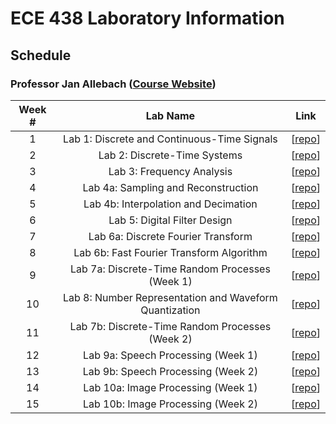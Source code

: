 # ECE 438 Laboratory Information

## Schedule

### Professor Jan Allebach ([Course Website](https://engineering.purdue.edu/~ece438/))

| Week # | Lab Name | Link |
|:------:|:---:|:----:|
|1| Lab 1: Discrete and Continuous-Time Signals             | [[repo](https://github.com/Purdue-ECE438-Labs/lab01.git)] |
|2| Lab 2: Discrete-Time Systems                            | [[repo](https://github.com/Purdue-ECE438-Labs/lab02.git)] |
|3| Lab 3: Frequency Analysis                               | [[repo]()] |
|4| Lab 4a: Sampling and Reconstruction                     | [[repo]()] |
|5| Lab 4b: Interpolation and Decimation                    | [[repo]()] |
|6| Lab 5: Digital Filter Design                            | [[repo]()] |
|7| Lab 6a: Discrete Fourier Transform                      | [[repo]()] |
|8| Lab 6b: Fast Fourier Transform Algorithm                | [[repo]()] |
|9| Lab 7a: Discrete-Time Random Processes (Week 1)         | [[repo]()] |
|10| Lab 8: Number Representation and Waveform Quantization | [[repo]()] |
|11| Lab 7b: Discrete-Time Random Processes (Week 2)        | [[repo]()] |
|12| Lab 9a: Speech Processing (Week 1)                     | [[repo]()] |
|13| Lab 9b: Speech Processing (Week 2)                     | [[repo]()] |
|14| Lab 10a: Image Processing (Week 1)                     | [[repo]()] |
|15| Lab 10b: Image Processing (Week 2)                     | [[repo]()] |
